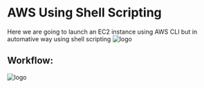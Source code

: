 # AWS Using Shell Scripting
Here we are going to launch an EC2 instance using AWS CLI but in automative way using shell scripting
![logo](https://github.com/harshitsahu2311/Shell-Scripting/blob/main/AWS_EC2_script/Screenshot%202024-11-27%20210747.png)

## Workflow:
![logo](https://github.com/harshitsahu2311/Shell-Scripting/blob/main/AWS_EC2_script/diagram-export-27-11-2024-9_16_03-pm.png)
